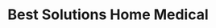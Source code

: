 ---
title: "Best Solutions Home Medical"
url: /wickliffe/best-solutions-home-medical/
shop: medical supply
---